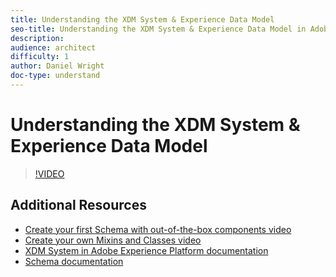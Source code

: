 ```yaml
---
title: Understanding the XDM System & Experience Data Model
seo-title: Understanding the XDM System & Experience Data Model in Adobe Experience Platform
description: 
audience: architect
difficulty: 1
author: Daniel Wright
doc-type: understand
---
```


# Understanding the XDM System & Experience Data Model

>[!VIDEO](https://video.tv.adobe.com/v/27105?quality=12)

## Additional Resources

* [Create your first Schema with out-of-the-box components video](create-your-first-schema-with-out-of-the-box-components.md)
* [Create your own Mixins and Classes video](create-your-own-mixins-and-classes.md)
* [XDM System in Adobe Experience Platform documentation](https://www.adobe.io/apis/experienceplatform/home/xdm/xdmservices.html#!api-specification/markdown/narrative/technical_overview/schema_registry/xdm_system/xdm_system_in_experience_platform.md)
* [Schema documentation](https://www.adobe.io/apis/experienceplatform/home/xdm.html)